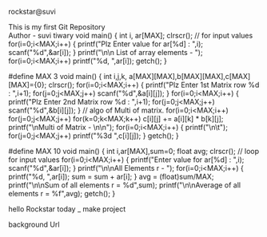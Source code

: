 rockstar@suvi

This is my first Git Repository
<br>
Author - suvi tiwary
void main()
{
int i, ar[MAX];
clrscr();
// for input values 
for(i=0;i<MAX;i++)
{
printf("Plz Enter value for ar[%d] : ",i); 
scanf("%d",&ar[i]);
}
printf("\n\n List of array elements - "); 
for(i=0;i<MAX;i++) 
printf("%d, ",ar[i]); 
getch();
}


#define MAX 3 
void main()
{
int i,j,k, a[MAX][MAX],b[MAX][MAX],c[MAX][MAX]={0};
clrscr(); 
for(i=0;i<MAX;i++)
{
printf("Plz Enter 1st Matrix row %d : ",i+1); 
for(j=0;j<MAX;j++)
scanf("%d",&a[i][j]);
}
for(i=0;i<MAX;i++)
{
printf("Plz Enter 2nd Matrix row %d : ",i+1); 
for(j=0;j<MAX;j++)
scanf("%d",&b[i][j]);
}
// algo of Multi of matrix.
for(i=0;i<MAX;i++) 
for(j=0;j<MAX;j++)
for(k=0;k<MAX;k++)
c[i][j] += a[i][k] * b[k][j]; 
printf("\nMulti of Matrix - \n\n"); 
for(i=0;i<MAX;i++)
{
printf("\n\t"); 
for(j=0;j<MAX;j++)
printf("%3d ",c[i][j]);
}
getch();
}


#define MAX 10 
void main()
{
int i,ar[MAX],sum=0; 
float avg; 
clrscr();
// loop for input values 
for(i=0;i<MAX;i++)
{
printf("Enter value for ar[%d] : ",i); 
scanf("%d",&ar[i]);
}
printf("\n\nAll Elements r - ");
for(i=0;i<MAX;i++)
{
printf("%d, ",ar[i]); 
sum = sum + ar[i];
}
avg = (float)sum/MAX;
printf("\n\nSum of all elements r = %d",sum); 
printf("\n\nAverage of all elements r = %f",avg); 
getch();
}


hello Rockstar today _ 
make project

background Url


